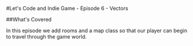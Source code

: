 #Let's Code and Indie Game - Episode 6 - Vectors

##What's Covered

In this episode we add rooms and a map class so that our player can begin to travel through the game world.

